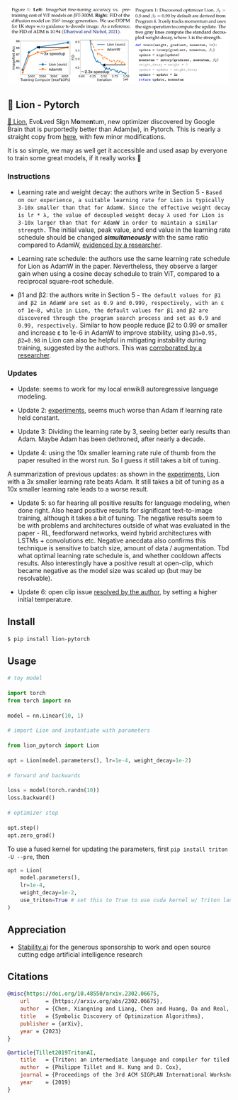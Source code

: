 <img src="./lion.png" width="500px"></img>

## 🦁 Lion - Pytorch

<a href="https://arxiv.org/abs/2302.06675">🦁 Lion</a>, Evo**L**ved S**i**gn M**o**me**n**tum, new optimizer discovered by Google Brain that is purportedly better than Adam(w), in Pytorch. This is nearly a straight copy from <a href="https://github.com/google/automl/blob/master/lion/lion_pytorch.py">here</a>, with few minor modifications.

It is so simple, we may as well get it accessible and used asap by everyone to train some great models, if it really works 🤞

### Instructions
- Learning rate and weight decay: the authors write in Section 5 - `Based on our experience, a suitable learning rate for Lion is typically 3-10x smaller than that for AdamW. Since the effective weight decay is lr * λ, the value of decoupled weight decay λ used for Lion is 3-10x larger than that for AdamW in order to maintain a similar strength.` The initial value, peak value, and end value in the learning rate schedule should be changed ***simultaneously*** with the same ratio compared to AdamW, [evidenced by a researcher](https://github.com/lucidrains/lion-pytorch/discussions/1#discussioncomment-5239900).

- Learning rate schedule: the authors use the same learning rate schedule for Lion as AdamW in the paper. Nevertheless, they observe a larger gain when using a cosine decay schedule to train ViT, compared to a reciprocal square-root schedule.

- β1 and β2: the authors write in Section 5 - `The default values for β1 and β2 in AdamW are set as 0.9 and 0.999, respectively, with an ε of 1e−8, while in Lion, the default values for β1 and β2 are discovered through the program search process and set as 0.9 and 0.99, respectively.` Similar to how people reduce β2 to 0.99 or smaller and increase ε to 1e-6 in AdamW to improve stability, using `β1=0.95, β2=0.98` in Lion can also be helpful in mitigating instability during training, suggested by the authors. This was <a href="https://github.com/lucidrains/lion-pytorch/issues/13#issuecomment-1455123143">corroborated by a researcher</a>.

### Updates
- Update: seems to work for my local enwik8 autoregressive language modeling.

- Update 2: <a href="https://api.wandb.ai/links/lucidrains/d4v6c8sl">experiments</a>, seems much worse than Adam if learning rate held constant.

- Update 3: Dividing the learning rate by 3, seeing better early results than Adam. Maybe Adam has been dethroned, after nearly a decade.

- Update 4: using the 10x smaller learning rate rule of thumb from the paper resulted in the worst run. So I guess it still takes a bit of tuning.

A summarization of previous updates: as shown in the <a href="https://api.wandb.ai/links/lucidrains/d4v6c8sl">experiments</a>, Lion with a 3x smaller learning rate beats Adam. It still takes a bit of tuning as a 10x smaller learning rate leads to a worse result.

- Update 5: so far hearing all positive results for language modeling, when done right. Also heard positive results for significant text-to-image training, although it takes a bit of tuning. The negative results seem to be with problems and architectures outside of what was evaluated in the paper - RL, feedforward networks, weird hybrid architectures with LSTMs + convolutions etc. Negative anecdata also confirms this technique is sensitive to batch size, amount of data / augmentation. Tbd what optimal learning rate schedule is, and whether cooldown affects results. Also interestingly have a positive result at open-clip, which became negative as the model size was scaled up (but may be resolvable).

- Update 6: open clip issue [resolved by the author](https://github.com/mlfoundations/open_clip/pull/432#issuecomment-1457323237), by setting a higher initial temperature.

## Install

```bash
$ pip install lion-pytorch
```

## Usage

```python
# toy model

import torch
from torch import nn

model = nn.Linear(10, 1)

# import Lion and instantiate with parameters

from lion_pytorch import Lion

opt = Lion(model.parameters(), lr=1e-4, weight_decay=1e-2)

# forward and backwards

loss = model(torch.randn(10))
loss.backward()

# optimizer step

opt.step()
opt.zero_grad()
```

To use a fused kernel for updating the parameters, first `pip install triton -U --pre`, then

```python
opt = Lion(
    model.parameters(),
    lr=1e-4,
    weight_decay=1e-2,
    use_triton=True # set this to True to use cuda kernel w/ Triton lang (Tillet et al)
)
```

## Appreciation

- <a href="https://stability.ai/">Stability.ai</a> for the generous sponsorship to work and open source cutting edge artificial intelligence research

## Citations

```bibtex
@misc{https://doi.org/10.48550/arxiv.2302.06675,
    url     = {https://arxiv.org/abs/2302.06675},
    author  = {Chen, Xiangning and Liang, Chen and Huang, Da and Real, Esteban and Wang, Kaiyuan and Liu, Yao and Pham, Hieu and Dong, Xuanyi and Luong, Thang and Hsieh, Cho-Jui and Lu, Yifeng and Le, Quoc V.},
    title   = {Symbolic Discovery of Optimization Algorithms},
    publisher = {arXiv},
    year = {2023}
}
```

```bibtex
@article{Tillet2019TritonAI,
    title   = {Triton: an intermediate language and compiler for tiled neural network computations},
    author  = {Philippe Tillet and H. Kung and D. Cox},
    journal = {Proceedings of the 3rd ACM SIGPLAN International Workshop on Machine Learning and Programming Languages},
    year    = {2019}
}
```
